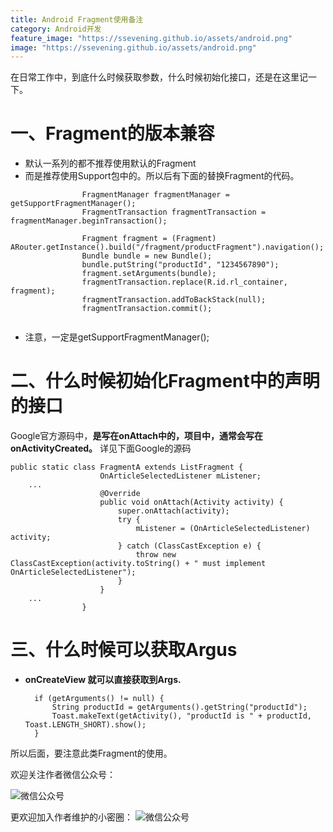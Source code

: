 ```yaml
---
title: Android Fragment使用备注
category: Android开发
feature_image: "https://ssevening.github.io/assets/android.png"
image: "https://ssevening.github.io/assets/android.png"
---
```


在日常工作中，到底什么时候获取参数，什么时候初始化接口，还是在这里记一下。

<!-- more -->

# 一、Fragment的版本兼容
* 默认一系列的都不推荐使用默认的Fragment
* 而是推荐使用Support包中的。所以后有下面的替换Fragment的代码。

```
				FragmentManager fragmentManager = getSupportFragmentManager();
                FragmentTransaction fragmentTransaction = fragmentManager.beginTransaction();

                Fragment fragment = (Fragment) ARouter.getInstance().build("/fragment/productFragment").navigation();
                Bundle bundle = new Bundle();
                bundle.putString("productId", "1234567890");
                fragment.setArguments(bundle);
                fragmentTransaction.replace(R.id.rl_container, fragment);
                fragmentTransaction.addToBackStack(null);
                fragmentTransaction.commit();
                
```
* 注意，一定是getSupportFragmentManager();

# 二、什么时候初始化Fragment中的声明的接口

Google官方源码中，**是写在onAttach中的，项目中，通常会写在onActivityCreated。**
详见下面Google的源码

	public static class FragmentA extends ListFragment {
	                    OnArticleSelectedListener mListener;
	    ...
	                    @Override
	                    public void onAttach(Activity activity) {
	                        super.onAttach(activity);
	                        try {
	                            mListener = (OnArticleSelectedListener) activity;
	                        } catch (ClassCastException e) {
	                            throw new ClassCastException(activity.toString() + " must implement OnArticleSelectedListener");
	                        }
	                    }
	    ...
	                }


# 三、什么时候可以获取Argus
* **onCreateView 就可以直接获取到Args.**

		if (getArguments() != null) {
            String productId = getArguments().getString("productId");
            Toast.makeText(getActivity(), "productId is " + productId, Toast.LENGTH_SHORT).show();
        }


所以后面，要注意此类Fragment的使用。


欢迎关注作者微信公众号：

![微信公众号](https://ssevening.github.io/assets/weichat_qrcode.jpg)

更欢迎加入作者维护的小密圈：
![微信公众号](https://ssevening.github.io/assets/mi_qrcode.png)


